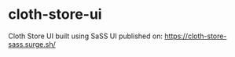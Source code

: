 # cloth-store-ui
Cloth Store UI built using SaSS
UI published on: https://cloth-store-sass.surge.sh/
